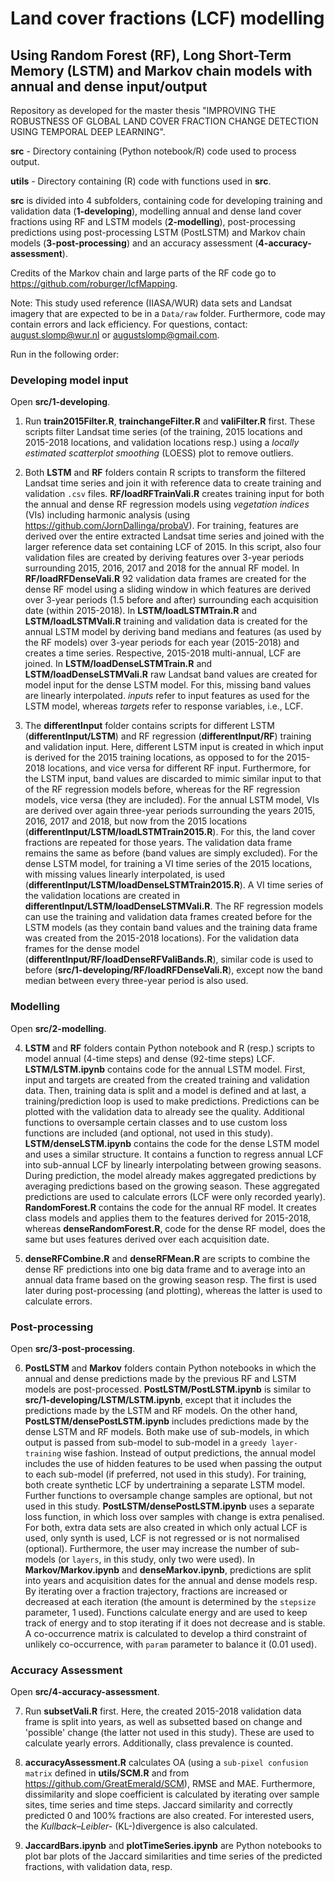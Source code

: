 # Land cover fractions (LCF) modelling 
## Using Random Forest (RF), Long Short-Term Memory (LSTM) and Markov chain models with annual and dense input/output

Repository as developed for the master thesis "IMPROVING THE ROBUSTNESS OF GLOBAL LAND COVER FRACTION CHANGE DETECTION USING TEMPORAL DEEP LEARNING".

**src** - Directory containing (Python notebook/R) code used to process output.

**utils** - Directory containing (R) code with functions used in **src**.

**src** is divided into 4 subfolders, containing code for developing training and validation data (**1-developing**), modelling annual and dense land cover fractions using RF and LSTM models (**2-modelling**), post-processing predictions using post-processing LSTM (PostLSTM) and Markov chain models (**3-post-processing**) and an accuracy assessment (**4-accuracy-assessment**).   

Credits of the Markov chain and large parts of the RF code go to https://github.com/roburger/lcfMapping.  

Note: This study used reference (IIASA/WUR) data sets and Landsat imagery that are expected to be in a ``Data/raw`` folder. Furthermore, code may contain errors and lack efficiency. For questions, contact: august.slomp@wur.nl or augustslomp@gmail.com.

Run in the following order:

### Developing model input

Open **src/1-developing**.

1. Run **train2015Filter.R**, **trainchangeFilter.R** and **valiFilter.R** first. These scripts filter Landsat time series (of the training, 2015 locations and 2015-2018 locations, and validation locations resp.) using a *locally estimated scatterplot smoothing* (LOESS) plot to remove outliers.

2. Both **LSTM** and **RF** folders contain R scripts to transform the filtered Landsat time series and join it with reference data to create training and validation ``.csv`` files. **RF/loadRFTrainVali.R** creates training input for both the annual and dense RF regression models using *vegetation indices* (VIs) including harmonic analysis (using https://github.com/JornDallinga/probaV). For training, features are derived over the entire extracted Landsat time series and joined with the larger reference data set containing LCF of 2015. In this script, also four validation files are created by deriving features over 3-year periods surrounding 2015, 2016, 2017 and 2018 for the annual RF model. In **RF/loadRFDenseVali.R** 92 validation data frames are created for the dense RF model using a sliding window in which features are derived over 3-year periods (1.5 before and after) surrounding each acquisition date (within 2015-2018). In **LSTM/loadLSTMTrain.R** and **LSTM/loadLSTMVali.R** training and validation data is created for the annual LSTM model by deriving band medians and features (as used by the RF models) over 3-year periods for each year (2015-2018) and creates a time series. Respective, 2015-2018 multi-annual, LCF are joined. In **LSTM/loadDenseLSTMTrain.R** and **LSTM/loadDenseLSTMVali.R** raw Landsat band values are created for model input for the dense LSTM model. For this, missing band values are linearly interpolated. *inputs* refer to input features as used for the LSTM model, whereas *targets* refer to response variables, i.e., LCF.  

3. The **differentInput** folder contains scripts for different LSTM (**differentInput/LSTM**) and RF regression (**differentInput/RF**) training and validation input. Here, different LSTM input is created in which input is derived for the 2015 training locations, as opposed to for the 2015-2018 locations, and vice versa for different RF input. Furthermore, for the LSTM input, band values are discarded to mimic similar input to that of the RF regression models before, whereas for the RF regression models, vice versa (they are included). For the annual LSTM model, VIs are derived over again three-year periods surrounding the years 2015, 2016, 2017 and 2018, but now from the 2015 locations (**differentInput/LSTM/loadLSTMTrain2015.R**). For this, the land cover fractions are repeated for those years. The validation data frame remains the same as before (band values are simply excluded). For the dense LSTM model, for training a VI time series of the 2015 locations, with missing values linearly interpolated, is used (**differentInput/LSTM/loadDenseLSTMTrain2015.R**). A VI time series of the validation locations are created in **differentInput/LSTM/loadDenseLSTMVali.R**. The RF regression models can use the training and validation data frames created before for the LSTM models (as they contain band values and the training data frame was created from the 2015-2018 locations). For the validation data frames for the dense model (**differentInput/RF/loadDenseRFValiBands.R**), similar code is used to before (**src/1-developing/RF/loadRFDenseVali.R**), except now the band median between every three-year period is also used.           

### Modelling

Open **src/2-modelling**.

4. **LSTM** and **RF** folders contain Python notebook and R (resp.) scripts to model annual (4-time steps) and dense (92-time steps) LCF. **LSTM/LSTM.ipynb** contains code for the annual LSTM model. First, input and targets are created from the created training and validation data. Then, training data is split and a model is defined and at last, a training/prediction loop is used to make predictions. Predictions can be plotted with the validation data to already see the quality. Additional functions to oversample certain classes and to use custom loss functions are included (and optional, not used in this study). **LSTM/denseLSTM.ipynb** contains the code for the dense LSTM model and uses a similar structure. It contains a function to regress annual LCF into sub-annual LCF by linearly interpolating between growing seasons. During prediction, the model already makes aggregated predictions by averaging predictions based on the growing season. These aggregated predictions are used to calculate errors (LCF were only recorded yearly). **RandomForest.R** contains the code for the annual RF model. It creates class models and applies them to the features derived for 2015-2018, whereas **denseRandomForest.R**, code for the dense RF model, does the same but uses features derived over each acquisition date. 

5. **denseRFCombine.R** and **denseRFMean.R** are scripts to combine the dense RF predictions into one big data frame and to average into an annual data frame based on the growing season resp. The first is used later during post-processing (and plotting), whereas the latter is used to calculate errors.

### Post-processing

Open **src/3-post-processing**.

6. **PostLSTM** and **Markov** folders contain Python notebooks in which the annual and dense predictions made by the previous RF and LSTM models are post-processed. **PostLSTM/PostLSTM.ipynb** is similar to **src/1-developing/LSTM/LSTM.ipynb**, except that it includes the predictions made by the LSTM and RF models. On the other hand, **PostLSTM/densePostLSTM.ipynb** includes predictions made by the dense LSTM and RF models. Both make use of sub-models, in which output is passed from sub-model to sub-model in a `greedy layer-training` wise fashion. Instead of output predictions, the annual model includes the use of hidden features to be used when passing the output to each sub-model (if preferred, not used in this study). For training, both create synthetic LCF by undertraining a separate LSTM model. Further functions to oversample change samples are optional, but not used in this study. **PostLSTM/densePostLSTM.ipynb** uses a separate loss function, in which loss over samples with change is extra penalised. For both, extra data sets are also created in which only actual LCF is used, only synth is used, LCF is not regressed or is not normalised (optional). Furthermore, the user may increase the number of sub-models (or `layers`, in this study, only two were used). In **Markov/Markov.ipynb** and **denseMarkov.ipynb**, predictions are split into years and acquisition dates for the annual and dense models resp. By iterating over a fraction trajectory, fractions are increased or decreased at each iteration (the amount is determined by the `stepsize` parameter, 1 used). Functions calculate energy and are used to keep track of energy and to stop iterating if it does not decrease and is stable. A co-occurrence matrix is calculated to develop a third constraint of unlikely co-occurrence, with `param` parameter to balance it (0.01 used).

### Accuracy Assessment

Open **src/4-accuracy-assessment**.

7. Run **subsetVali.R** first. Here, the created 2015-2018 validation data frame is split into years, as well as subsetted based on change and 'possible' change (the latter not used in this study). These are used to calculate yearly errors. Additionally, class prevalence is counted.

8. **accuracyAssessment.R** calculates OA (using a `sub-pixel confusion matrix` defined in **utils/SCM.R** and from https://github.com/GreatEmerald/SCM), RMSE and MAE. Furthermore, dissimilarity and slope coefficient is calculated by iterating over sample sites, time series and time steps. Jaccard similarity and correctly predicted 0 and 100% fractions are also created. For interested users, the *Kullback–Leibler-* (KL-)divergence is also calculated. 

9. **JaccardBars.ipynb** and **plotTimeSeries.ipynb** are Python notebooks to plot bar plots of the Jaccard similarities and time series of the predicted fractions, with validation data, resp.
